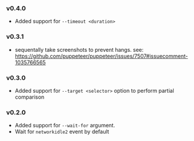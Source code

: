 ### v0.4.0

- Added support for `--timeout <duration>`

### v0.3.1

- sequentally take screenshots to prevent hangs. see: https://github.com/puppeteer/puppeteer/issues/7507#issuecomment-1035766565

### v0.3.0

- Added support for `--target <selector>` option to perform partial comparison

### v0.2.0

- Added support for `--wait-for` argument.
- Wait for `networkidle2` event by default
